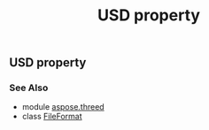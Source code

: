 ﻿---
title: USD property
second_title: Aspose.3D for Python via .NET API References
description: 
type: docs
weight: 470
url: /python-net/aspose.threed/fileformat/usd/
is_root: false
---

## USD property


### See Also
* module [aspose.threed](../../)
* class [FileFormat](/3d/python-net/aspose.threed/fileformat)
